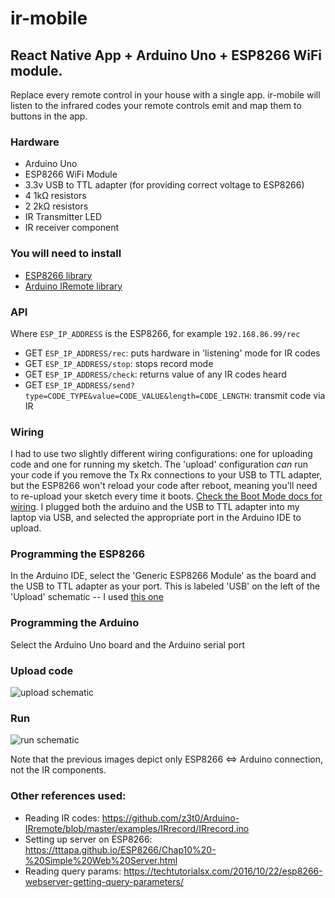 # ir-mobile

## React Native App + Arduino Uno + ESP8266 WiFi module. 

Replace every remote control in your house with a single app. ir-mobile will listen to the infrared codes your remote controls emit and map them to buttons in the app.

### Hardware
- Arduino Uno
- ESP8266 WiFi Module
- 3.3v USB to TTL adapter (for providing correct voltage to ESP8266)
- 4 1kΩ resistors
- 2 2kΩ resistors
- IR Transmitter LED
- IR receiver component


### You will need to install
- [ESP8266 library](https://github.com/esp8266/Arduino#installing-with-boards-manager)
- [Arduino IRemote library](https://github.com/z3t0/Arduino-IRremote#irremote-arduino-library)

### API

Where `ESP_IP_ADDRESS` is the ESP8266, for example `192.168.86.99/rec`

- GET `ESP_IP_ADDRESS/rec`: puts hardware in 'listening' mode for IR codes
- GET `ESP_IP_ADDRESS/stop`: stops record mode
- GET `ESP_IP_ADDRESS/check`: returns value of any IR codes heard
- GET `ESP_IP_ADDRESS/send?type=CODE_TYPE&value=CODE_VALUE&length=CODE_LENGTH`: transmit code via IR

### Wiring
I had to use two slightly different wiring configurations: one for uploading code and one for running my sketch. The 'upload' configuration _can_ run your code if you remove the Tx Rx connections to your USB to TTL adapter, but the ESP8266 won't reload your code after reboot, meaning you'll need to re-upload your sketch every time it boots. [Check the Boot Mode docs for wiring](https://arduino-esp8266.readthedocs.io/en/latest/boards.html#boot-messages-and-modes). I plugged both the arduino and the USB to TTL adapter into my laptop via USB, and selected the appropriate port in the Arduino IDE to upload.

### Programming the ESP8266
In the Arduino IDE, select the 'Generic ESP8266 Module' as the board and the USB to TTL adapter as your port. This is labeled 'USB' on the left of the 'Upload' schematic -- I used [this one](https://www.amazon.com/gp/product/B01HXT8DZ4/ref=oh_aui_detailpage_o04_s00?ie=UTF8&psc=1)

### Programming the Arduino
Select the Arduino Uno board and the Arduino serial port

### Upload code
![upload schematic](http://i.imgur.com/w0WYHbT.jpg)

### Run
![run schematic](http://i.imgur.com/kK3IYOr.jpg)

Note that the previous images depict only ESP8266 <=> Arduino connection, not the IR components.

### Other references used:
- Reading IR codes: https://github.com/z3t0/Arduino-IRremote/blob/master/examples/IRrecord/IRrecord.ino
- Setting up server on ESP8266: https://tttapa.github.io/ESP8266/Chap10%20-%20Simple%20Web%20Server.html
- Reading query params: https://techtutorialsx.com/2016/10/22/esp8266-webserver-getting-query-parameters/

